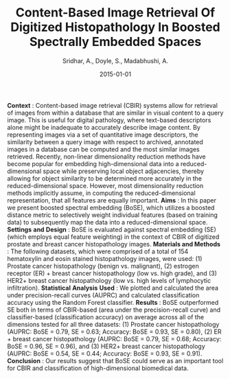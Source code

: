﻿---
title: "Content-Based Image Retrieval Of Digitized Histopathology In Boosted Spectrally Embedded Spaces"
author: Sridhar, A., Doyle, S., Madabhushi, A.
status: Published
type: journal
citation: "Content-Based Image Retrieval Of Digitized Histopathology In Boosted Spectrally Embedded Spaces, <em>Journal of Pathology Informatics</em>, <b>6</b>(1), 2015"
comments: no
doi: 10.4103/2153-3539.159441
date: 2015-01-01
publishdate: 2015-01-01
---

<b>Context</b> : Content-based image retrieval (CBIR) systems allow for retrieval of images from within a database that are similar in visual content to a query image. This is useful for digital pathology, where text-based descriptors alone might be inadequate to accurately describe image content. By representing images via a set of quantitative image descriptors, the similarity between a query image with respect to archived, annotated images in a database can be computed and the most similar images retrieved. Recently, non-linear dimensionality reduction methods have become popular for embedding high-dimensional data into a reduced-dimensional space while preserving local object adjacencies, thereby allowing for object similarity to be determined more accurately in the reduced-dimensional space. However, most dimensionality reduction methods implicitly assume, in computing the reduced-dimensional representation, that all features are equally important. <b>Aims</b> : In this paper we present boosted spectral embedding (BoSE), which utilizes a boosted distance metric to selectively weight individual features (based on training data) to subsequently map the data into a reduced-dimensional space. <b>Settings</b> <b>and</b> <b>Design</b> : BoSE is evaluated against spectral embedding (SE) (which employs equal feature weighting) in the context of CBIR of digitized prostate and breast cancer histopathology images. <b>Materials and Methods</b> : The following datasets, which were comprised of a total of 154 hematoxylin and eosin stained histopathology images, were used: (1) Prostate cancer histopathology (benign vs. malignant), (2) estrogen receptor (ER) + breast cancer histopathology (low vs. high grade), and (3) HER2+ breast cancer histopathology (low vs. high levels of lymphocytic infiltration). <b>Statistical</b> <b>Analysis</b> <b>Used</b> : We plotted and calculated the area under precision-recall curves (AUPRC) and calculated classification accuracy using the Random Forest classifier. <b>Results</b> : BoSE outperformed SE both in terms of CBIR-based (area under the precision-recall curve) and classifier-based (classification accuracy) on average across all of the dimensions tested for all three datasets: (1) Prostate cancer histopathology (AUPRC: BoSE = 0.79, SE = 0.63; Accuracy: BoSE = 0.93, SE = 0.80), (2) ER + breast cancer histopathology (AUPRC: BoSE = 0.79, SE = 0.68; Accuracy: BoSE = 0.96, SE = 0.96), and (3) HER2+ breast cancer histopathology (AUPRC: BoSE = 0.54, SE = 0.44; Accuracy: BoSE = 0.93, SE = 0.91). <b>Conclusion</b> : Our results suggest that BoSE could serve as an important tool for CBIR and classification of high-dimensional biomedical data.
